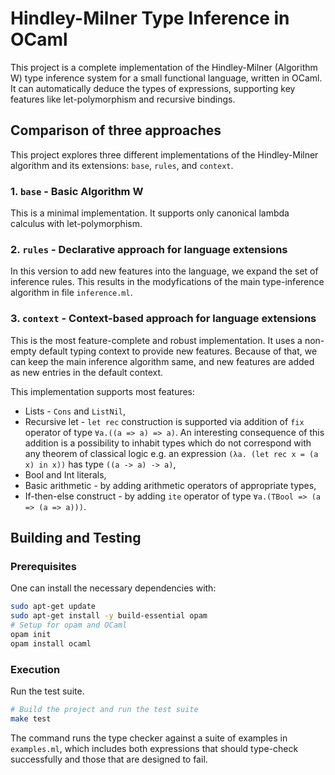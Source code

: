 # Hindley-Milner Type Inference in OCaml

This project is a complete implementation of the Hindley-Milner (Algorithm W) type inference system for a small functional language, written in OCaml. It can automatically deduce the types of expressions, supporting key features like let-polymorphism and recursive bindings.

## Comparison of three approaches

This project explores three different implementations of the Hindley-Milner algorithm and its extensions: `base`, `rules`, and `context`.

### 1. `base` - Basic Algorithm W

This is a minimal implementation. It supports only canonical lambda calculus with let-polymorphism.

### 2. `rules` - Declarative approach for language extensions

In this version to add new features into the language, we expand the set of inference rules. This results in the modyfications of the main type-inference algorithm in file `inference.ml`.

### 3. `context` - Context-based approach for language extensions

This is the most feature-complete and robust implementation. It uses a non-empty default typing context to provide new features. Because of that, we can keep the main inference algorithm same, and new features are added as new entries in the default context.

This implementation supports most features:

- Lists - `Cons` and `ListNil`,
- Recursive let - `let rec` construction is supported via addition of `fix` operator of type `∀a.((a => a) => a)`. An interesting consequence of this addition is a possibility to inhabit types which do not correspond with any theorem of classical logic e.g. an expression `(λa. (let rec x = (a x) in x))` has type `((a -> a) -> a)`,
- Bool and Int literals,
- Basic arithmetic - by adding arithmetic operators of appropriate types,
- If-then-else construct - by adding `ite` operator of type `∀a.(TBool => (a => (a => a)))`.

## Building and Testing

### Prerequisites

One can install the necessary dependencies with:

```bash
sudo apt-get update
sudo apt-get install -y build-essential opam
# Setup for opam and OCaml
opam init
opam install ocaml
```

### Execution

Run the test suite.

```bash
# Build the project and run the test suite
make test
```

The command runs the type checker against a suite of examples in `examples.ml`, which includes both expressions that should type-check successfully and those that are designed to fail.
